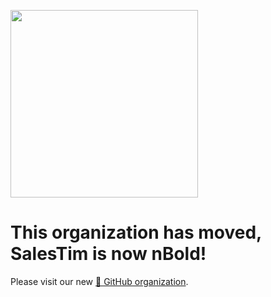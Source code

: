 <a href="https://nbold.co"><img src="https://nbold.co/wp-content/uploads/2020/12/Logo_degrade_blanc.svg" width="300"></a>

# This organization has moved, SalesTim is now nBold!
Please visit our new [🐙 GitHub organization](https://github.com/nboldhq).
